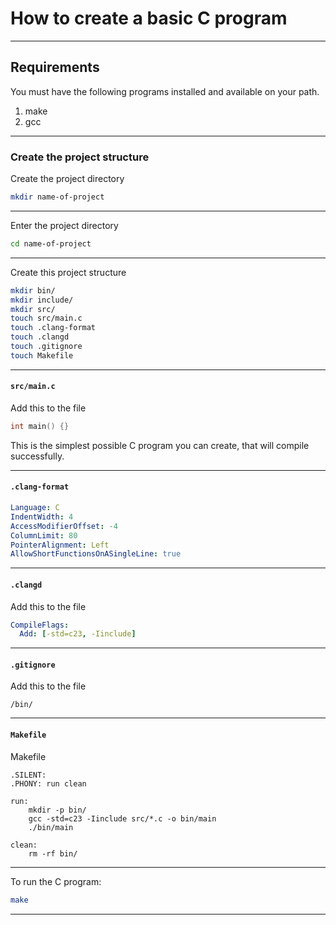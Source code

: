 # How to create a basic C program
_______________________________________________________________________________
## Requirements

You must have the following programs installed and available on your path.

1. make
2. gcc

_______________________________________________________________________________
### Create the project structure

Create the project directory
```sh
mkdir name-of-project
```
_______________________________________________________________________________

Enter the project directory
```sh
cd name-of-project
```
_______________________________________________________________________________

Create this project structure 
```sh
mkdir bin/
mkdir include/
mkdir src/
touch src/main.c
touch .clang-format
touch .clangd
touch .gitignore
touch Makefile
```
_______________________________________________________________________________
#### `src/main.c` 

Add this to the file
```c
int main() {}
```

This is the simplest possible C program you can create, 
that will compile successfully.

_______________________________________________________________________________
#### `.clang-format`

```yaml
Language: C
IndentWidth: 4
AccessModifierOffset: -4
ColumnLimit: 80
PointerAlignment: Left
AllowShortFunctionsOnASingleLine: true
```
_______________________________________________________________________________
#### `.clangd` 

Add this to the file
```yaml
CompileFlags:
  Add: [-std=c23, -Iinclude]
```
_______________________________________________________________________________
#### `.gitignore`

Add this to the file
```gitignore
/bin/
```
_______________________________________________________________________________
#### `Makefile`

Makefile
```make
.SILENT:
.PHONY: run clean

run:
	mkdir -p bin/
	gcc -std=c23 -Iinclude src/*.c -o bin/main
	./bin/main

clean:
	rm -rf bin/
```
_______________________________________________________________________________

To run the C program:
```sh
make
```
_______________________________________________________________________________

